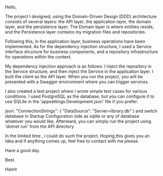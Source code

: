 Hello, 

The project I designed, using the Domain-Driven Design (DDD) architecture consists of several layers: the API layer, the application layer, the domain layer, and the persistence layer. The Domain layer is where entities reside, and the Persistence layer contains my migration files and repositories.

Following this, in the application layer, business operations have been implemented. As for the dependency injection structure, I used a Service interface structure for business components, and a repository infrastructure for operations within the context.

My dependency injection approach is as follows: I inject the repository in the Service structure, and then inject the Service in the application layer. I built the client as the API layer. When you run the project, you will be presented with a Swagger environment where you can trigger services.

I also created a test project where I wrote simple test cases for various conditions. I used PostgreSQL as the database, but you can configure it to use SQLite in the 'appsettings.Development.json' file if you prefer:

json:
"ConnectionStrings": {
    "DataSource": "Server=library.db"
} 
and switch database in Startup Configuration side as  sqlite or any of database whatever you would like. 
Afterward, you can simply run the project using 'dotnet run' from the API directory. 

In the limited time , i could do such the project, Hoping,this gives you an idea and if anything comes up, feel free to contact with me please.

Have a good day.

Best.

Hamit 
